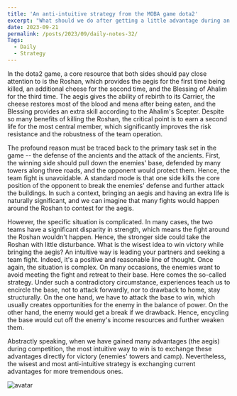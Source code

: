 ```yaml
---
title: 'An anti-intuitive strategy from the MOBA game dota2'
excerpt: "What should we do after getting a little advantage during an impasse?"
date: 2023-09-21
permalink: /posts/2023/09/daily-notes-32/
Tags:
  - Daily
  - Strategy
---
```


In the dota2 game, a core resource that both sides should pay close attention to is the Roshan, which provides the aegis for the first time being killed, an additional cheese for the second time, and the Blessing of Ahalim for the third time. The aegis gives the ability of rebirth to its Carrier, the cheese restores most of the blood and mena after being eaten, and the Blessing provides an extra skill according to the Ahalim's Scepter. Despite so many benefits of killing the Roshan, the critical point is to earn a second life for the most central member, which significantly improves the risk resistance and the robustness of the team operation.

The profound reason must be traced back to the primary task set in the game -- the defense of the ancients and the attack of the ancients. First, the winning side should pull down the enemies' base, defended by many towers along three roads, and the opponent would protect them. Hence, the team fight is unavoidable. A standard mode is that one side kills the core position of the opponent to break the enemies' defense and further attack the buildings. In such a context, bringing an aegis and having an extra life is naturally significant, and we can imagine that many fights would happen around the Roshan to contest for the aegis.

However, the specific situation is complicated. In many cases, the two teams have a significant disparity in strength, which means the fight around the Roshan wouldn't happen. Hence, the stronger side could take the Roshan with little disturbance. What is the wisest idea to win victory while bringing the aegis? An intuitive way is leading your partners and seeking a team fight. Indeed, it's a positive and reasonable line of thought. Once again, the situation is complex. On many occasions, the enemies want to avoid meeting the fight and retreat to their base. Here comes the so-called strategy. Under such a contradictory circumstance, experiences teach us to encircle the base, not to attack forwardly, nor to drawback to home, stay structurally. On the one hand, we have to attack the base to win, which usually creates opportunities for the enemy in the balance of power. On the other hand, the enemy would get a break if we drawback. Hence, encycling the base would cut off the enemy's income resources and further weaken them.

Abstractly speaking, when we have gained many advantages (the aegis) during competition, the most intuitive way to win is to exchange these advantages directly for victory (enemies' towers and camp). Nevertheless, the wisest and most anti-intuitive strategy is exchanging current advantages for more tremendous ones.

![avatar](https://raw.githubusercontent.com/Wendong-Huo/Wendong-Huo.github.io/master/images/posts/2023/2023-09-21-32.jpg)

